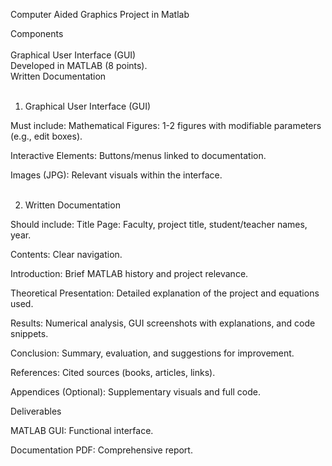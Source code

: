 Computer Aided Graphics Project in Matlab

Components<br><br>
Graphical User Interface (GUI)
<br>
Developed in MATLAB (8 points).
<br>
Written Documentation<br><br>
1. Graphical User Interface (GUI)

Must include:
Mathematical Figures: 1-2 figures with modifiable parameters (e.g., edit boxes).

Interactive Elements: Buttons/menus linked to documentation.

Images (JPG): Relevant visuals within the interface.<br><br>

2. Written Documentation

Should include:
Title Page: Faculty, project title, student/teacher names, year.

Contents: Clear navigation.

Introduction: Brief MATLAB history and project relevance.

Theoretical Presentation: Detailed explanation of the project and equations used.

Results: Numerical analysis, GUI screenshots with explanations, and code snippets.

Conclusion: Summary, evaluation, and suggestions for improvement.

References: Cited sources (books, articles, links).

Appendices (Optional): Supplementary visuals and full code.

Deliverables

MATLAB GUI: Functional interface.

Documentation PDF: Comprehensive report.

